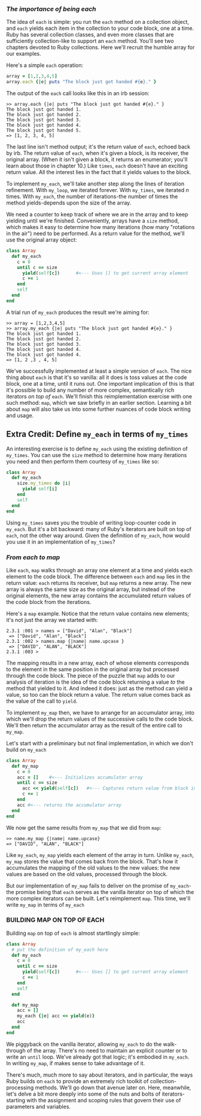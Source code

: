 ### *The importance of being each* ###
The idea of `each` is simple: you run the `each` method on a collection object, and `each` yields each item in the collection to your code block, one at a time. Ruby has several collection classes, and even more classes that are sufficiently collection-like to support an `each` method. You'll see two chapters devoted to Ruby collections. Here we'll recruit the humble array for our examples.

Here's a simple `each` operation:

```ruby
array = [1,2,3,4,5]
array.each {|e| puts "The block just got handed #{e}." }
```
The output of the `each` call looks like this in an irb session:
```irb
>> array.each {|e| puts "The block just got handed #{e}." }
The block just got handed 1.
The block just got handed 2.
The block just got handed 3.
The block just got handed 4.
The block just got handed 5.
=> [1, 2, 3, 4, 5]
```
The last line isn't method output; it's the return value of `each`, echoed back by irb. The return value of `each`, when it's given a block, is its receiver, the original array. (When it isn't given a block, it returns an enumerator; you'll learn about those in chapter 10.) Like `times`, `each` doesn't have an exciting return value. All the interest lies in the fact that it yields values to the block.

To implement `my_each`, we'll take another step along the lines of iteration refinement. With `my_loop`, we iterated forever. With `my_times`, we iterated *n* times. With `my_each`, the number of iterations-the number of times the method yields-depends upon the size of the array.

We need a counter to keep track of where we are in the array and to keep yielding until we're finished. Conveniently, arrays have a `size` method, which makes it easy to determine how many iterations (how many "rotations in the air") need to be performed. As a return value for the method, we'll use the original array object:

```ruby
class Array
  def my_each
    c = 0
    until c == size
      yield(self[c])      #<--- Uses [] to get current array element
      c += 1
    end
    self
  end
end
```
A trial run of `my_each` produces the result we're aiming for:

```irb
>> array = [1,2,3,4,5]
>> array.my_each {|e| puts "The block just got handed #{e}." }
The block just got handed 1.
The block just got handed 2.
The block just got handed 3.
The block just got handed 4.
The block just got handed 4.
=> [1, 2 ,3 , 4, 5]
```
We've successfully implemented at least a simple version of `each`. The nice thing about `each` is that it's so vanilla: all it does is toss values at the code block, one at a time, until it runs out. One important implication of this is that it's possible to build any number of more complex, semantically rich iterators *on top of* `each`. We'll finish this reimplementation exercise with one such method: `map`, which we saw briefly in an earlier section. Learning a bit about `map` will also take us into some further nuances of code block writing and usage.

## Extra Credit: Define `my_each` in terms of `my_times` ##
An interesting exercise is to define `my_each` using the existing definition of `my_times`. You can use the `size` method to determine how many iterations you need and then perform them courtesy of `my_times` like so:

```ruby
class Array
  def my_each
    size.my_times do |i|
      yield self[i]
    end
    self
  end
end
```
Using `my_times` saves you the trouble of writing loop-counter code in `my_each`. But it's a bit backward: many of Ruby's iterators are built on top of `each`, not the other way around. Given the definition of `my_each`, how would you use it in an implementation of `my_times`?

### *From each to map* ###
Like `each`, `map` walks through an array one element at a time and yields each element to the code block. The difference between `each` and `map` lies in the return value: `each` returns its receiver, but `map` returns a new array. The new array is always the same size as the original array, but instead of the original elements, the new array contains the accumulated return values of the code block from the iterations.

Here's a `map` example. Notice that the return value contains new elements; it's not just the array we started with:

```irb
2.3.1 :001 > names = ["David", "Alan", "Black"]
 => ["David", "Alan", "Black"]
2.3.1 :002 > names.map {|name| name.upcase }
 => ["DAVID", "ALAN", "BLACK"]
2.3.1 :003 >
```
The mapping results in a new array, each of whose elements corresponds to the element in the same position in the original array but processed through the code block. The piece of the puzzle that `map` adds to our analysis of iteration is the idea of the code block returning a value *to* the method that yielded to it. And indeed it does: just as the method can yield a value, so too can the block return a value. The return value comes back as the value of the call to `yield`.

To implement `my_map` then, we have to arrange for an accumulator array, into which we'll drop the return values of the successive calls to the code block. We'll then return the accumulator array as the result of the entire call to `my_map`.

Let's start with a preliminary but not final implementation, in which we don't build on `my_each`

```ruby
class Array
  def my_map
    c = 0
    acc = []    #<--- Initializes accumulator array
    until c == size
      acc << yield(self[c])   #<--- Captures return value from block in accumulator array
      c += 1
    end
    acc #<--- returns the accumulator array
  end
end
```
We now get the same results from `my_map` that we did from `map`:

```irb
>> name.my_map {|name| name.upcase}
=> ["DAVID", "ALAN", "BLACK"]
```
Like `my_each`, `my_map` yields each element of the array in turn. Unlike `my_each`, `my_map` stores the value that comes back from the block. That's how it accumulates the mapping of the old values to the new values: the new values are based on the old values, processed through the block.

But our implementation of `my_map` fails to deliver on the promise of `my_each`-the promise being that `each` serves as the vanilla iterator on top of which the more complex iterators can be built. Let's reimplement `map`. This time, we'll write `my_map` in terms of `my_each`

### BUILDING MAP ON TOP OF EACH ###
Building `map` on top of `each` is almost startlingly simple:

```ruby
class Array
  # put the definition of my_each here
  def my_each
    c = 0
    until c == size
      yield(self[c])      #<--- Uses [] to get current array element
      c += 1
    end
    self
  end

  def my_map
    acc = []
    my_each {|e| acc << yield(e)}
    acc
  end
end
```
We piggyback on the vanilla iterator, allowing `my_each` to do the walk-through of the array. There's no need to maintain an explicit counter or to write an `until` loop. We've already got that logic; it's embodied in `my_each`. In writing `my_map`, if makes sense to take advantage of it.

There's much, much more to say about iterators, and in particular, the ways Ruby builds on `each` to provide an extremely rich toolkit of collection-processing methods. We'll go down that avenue later on. Here, meanwhile, let's delve a bit more deeply into some of the nuts and bolts of iterators-starting with the assignment and scoping rules that govern their use of parameters and variables.

